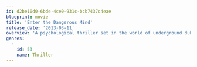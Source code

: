 ```yaml
---
id: d2be10d0-6bde-4ce0-931c-bcb7437c4eae
blueprint: movie
title: 'Enter the Dangerous Mind'
release_date: '2013-03-11'
overview: 'A psychological thriller set in the world of underground dubstep, Snap is the story of Jim Whitman, a brilliant but painfully introverted musician who develops a crush on a young social worker.'
genres:
  -
    id: 53
    name: Thriller
---
```

